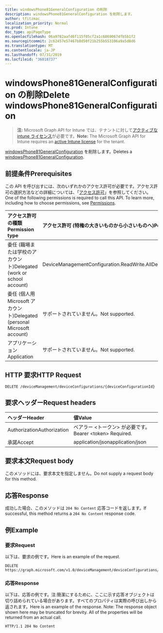 ```yaml
---
title: windowsPhone81GeneralConfiguration の削除
description: windowsPhone81GeneralConfiguration を削除します。
author: tfitzmac
localization_priority: Normal
ms.prod: Intune
doc_type: apiPageType
ms.openlocfilehash: 06a9782aafd6f115f05cf2a1c68690674fb5b1f2
ms.sourcegitcommit: 2c62457e57467b8d50f21b255b553106a9a5d8d6
ms.translationtype: MT
ms.contentlocale: ja-JP
ms.lasthandoff: 07/31/2019
ms.locfileid: "36018737"
---
```

# <a name="delete-windowsphone81generalconfiguration"></a><span data-ttu-id="248fc-103">windowsPhone81GeneralConfiguration の削除</span><span class="sxs-lookup"><span data-stu-id="248fc-103">Delete windowsPhone81GeneralConfiguration</span></span>

> <span data-ttu-id="248fc-104">**注:** Microsoft Graph API for Intune では、テナントに対して[アクティブな intune ライセンス](https://go.microsoft.com/fwlink/?linkid=839381)が必要です。</span><span class="sxs-lookup"><span data-stu-id="248fc-104">**Note:** The Microsoft Graph API for Intune requires an [active Intune license](https://go.microsoft.com/fwlink/?linkid=839381) for the tenant.</span></span>

<span data-ttu-id="248fc-105">[windowsPhone81GeneralConfiguration](../resources/intune-deviceconfig-windowsphone81generalconfiguration.md) を削除します。</span><span class="sxs-lookup"><span data-stu-id="248fc-105">Deletes a [windowsPhone81GeneralConfiguration](../resources/intune-deviceconfig-windowsphone81generalconfiguration.md).</span></span>

## <a name="prerequisites"></a><span data-ttu-id="248fc-106">前提条件</span><span class="sxs-lookup"><span data-stu-id="248fc-106">Prerequisites</span></span>
<span data-ttu-id="248fc-p101">この API を呼び出すには、次のいずれかのアクセス許可が必要です。アクセス許可の選択方法などの詳細については、「[アクセス許可](/graph/permissions-reference)」を参照してください。</span><span class="sxs-lookup"><span data-stu-id="248fc-p101">One of the following permissions is required to call this API. To learn more, including how to choose permissions, see [Permissions](/graph/permissions-reference).</span></span>

|<span data-ttu-id="248fc-109">アクセス許可の種類</span><span class="sxs-lookup"><span data-stu-id="248fc-109">Permission type</span></span>|<span data-ttu-id="248fc-110">アクセス許可 (特権の大きいものから小さいものへ)</span><span class="sxs-lookup"><span data-stu-id="248fc-110">Permissions (from most to least privileged)</span></span>|
|:---|:---|
|<span data-ttu-id="248fc-111">委任 (職場または学校のアカウント)</span><span class="sxs-lookup"><span data-stu-id="248fc-111">Delegated (work or school account)</span></span>|<span data-ttu-id="248fc-112">DeviceManagementConfiguration.ReadWrite.All</span><span class="sxs-lookup"><span data-stu-id="248fc-112">DeviceManagementConfiguration.ReadWrite.All</span></span>|
|<span data-ttu-id="248fc-113">委任 (個人用 Microsoft アカウント)</span><span class="sxs-lookup"><span data-stu-id="248fc-113">Delegated (personal Microsoft account)</span></span>|<span data-ttu-id="248fc-114">サポートされていません。</span><span class="sxs-lookup"><span data-stu-id="248fc-114">Not supported.</span></span>|
|<span data-ttu-id="248fc-115">アプリケーション</span><span class="sxs-lookup"><span data-stu-id="248fc-115">Application</span></span>|<span data-ttu-id="248fc-116">サポートされていません。</span><span class="sxs-lookup"><span data-stu-id="248fc-116">Not supported.</span></span>|

## <a name="http-request"></a><span data-ttu-id="248fc-117">HTTP 要求</span><span class="sxs-lookup"><span data-stu-id="248fc-117">HTTP Request</span></span>
<!-- {
  "blockType": "ignored"
}
-->
``` http
DELETE /deviceManagement/deviceConfigurations/{deviceConfigurationId}
```

## <a name="request-headers"></a><span data-ttu-id="248fc-118">要求ヘッダー</span><span class="sxs-lookup"><span data-stu-id="248fc-118">Request headers</span></span>
|<span data-ttu-id="248fc-119">ヘッダー</span><span class="sxs-lookup"><span data-stu-id="248fc-119">Header</span></span>|<span data-ttu-id="248fc-120">値</span><span class="sxs-lookup"><span data-stu-id="248fc-120">Value</span></span>|
|:---|:---|
|<span data-ttu-id="248fc-121">Authorization</span><span class="sxs-lookup"><span data-stu-id="248fc-121">Authorization</span></span>|<span data-ttu-id="248fc-122">ベアラー &lt;トークン&gt; が必要です。</span><span class="sxs-lookup"><span data-stu-id="248fc-122">Bearer &lt;token&gt; Required.</span></span>|
|<span data-ttu-id="248fc-123">承諾</span><span class="sxs-lookup"><span data-stu-id="248fc-123">Accept</span></span>|<span data-ttu-id="248fc-124">application/json</span><span class="sxs-lookup"><span data-stu-id="248fc-124">application/json</span></span>|

## <a name="request-body"></a><span data-ttu-id="248fc-125">要求本文</span><span class="sxs-lookup"><span data-stu-id="248fc-125">Request body</span></span>
<span data-ttu-id="248fc-126">このメソッドには、要求本文を指定しません。</span><span class="sxs-lookup"><span data-stu-id="248fc-126">Do not supply a request body for this method.</span></span>

## <a name="response"></a><span data-ttu-id="248fc-127">応答</span><span class="sxs-lookup"><span data-stu-id="248fc-127">Response</span></span>
<span data-ttu-id="248fc-128">成功した場合、このメソッドは `204 No Content` 応答コードを返します。</span><span class="sxs-lookup"><span data-stu-id="248fc-128">If successful, this method returns a `204 No Content` response code.</span></span>

## <a name="example"></a><span data-ttu-id="248fc-129">例</span><span class="sxs-lookup"><span data-stu-id="248fc-129">Example</span></span>

### <a name="request"></a><span data-ttu-id="248fc-130">要求</span><span class="sxs-lookup"><span data-stu-id="248fc-130">Request</span></span>
<span data-ttu-id="248fc-131">以下は、要求の例です。</span><span class="sxs-lookup"><span data-stu-id="248fc-131">Here is an example of the request.</span></span>
``` http
DELETE https://graph.microsoft.com/v1.0/deviceManagement/deviceConfigurations/{deviceConfigurationId}
```

### <a name="response"></a><span data-ttu-id="248fc-132">応答</span><span class="sxs-lookup"><span data-stu-id="248fc-132">Response</span></span>
<span data-ttu-id="248fc-p102">以下は、応答の例です。注:簡潔にするために、ここに示す応答オブジェクトは切り詰められている場合があります。すべてのプロパティは実際の呼び出しから返されます。</span><span class="sxs-lookup"><span data-stu-id="248fc-p102">Here is an example of the response. Note: The response object shown here may be truncated for brevity. All of the properties will be returned from an actual call.</span></span>
``` http
HTTP/1.1 204 No Content
```



